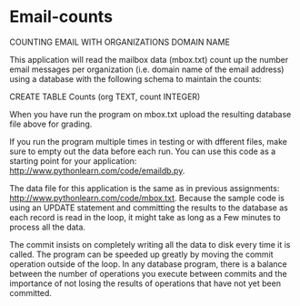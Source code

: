 # Email-counts

COUNTING EMAIL WITH ORGANIZATIONS DOMAIN NAME

This application will read the mailbox data (mbox.txt) count up the number email messages per organization (i.e. domain name of the email address) using a database with the following schema to maintain the counts:

CREATE TABLE Counts (org TEXT, count INTEGER)

When you have run the program on mbox.txt upload the resulting database file above for grading.

If you run the program multiple times in testing or with dfferent files, make sure to empty out the data before each run. You can use this code as a starting point for your application: http://www.pythonlearn.com/code/emaildb.py.

The data file for this application is the same as in previous assignments: http://www.pythonlearn.com/code/mbox.txt. Because the sample code is using an UPDATE statement and committing the results to the database as each record is read in the loop, it might take as long as a Few minutes to process all the data.

The commit insists on completely writing all the data to disk every time it is called. The program can be speeded up greatly by moving the commit operation outside of the loop. In any database program, there is a balance between the number of operations you execute between commits and the importance of not losing the results of operations that have not yet been committed.
